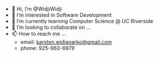 - 👋 Hi, I’m @WidjiWidji
- 👀 I’m interested in Software Development
- 🌱 I’m currently learning Computer Science @ UC Riverside
- 💞️ I’m looking to collaborate on ...
- 📫 How to reach me ...
  - email: karsten.widjanarko@gmail.com
  - phone: 925-963-6979

<!---
WidjiWidji/WidjiWidji is a ✨ special ✨ repository because its `README.md` (this file) appears on your GitHub profile.
You can click the Preview link to take a look at your changes.
--->
